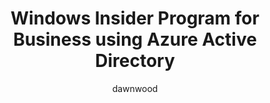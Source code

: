 ---
title: Windows Insider Program for Business using Azure Active Directory
description: how to use AAD using Windows Insider builds for business
services: WIP-at-work-pro
author: dawnwood
manager: elizapo
ms.assetid: 
ms.service: WIP-at-work-pro
ms.tgt_pltfrm: na
ms.devlang: na
ms.date: 8/29/2018
ms.author: dawnwood
ms.localizationpriority: medium
---